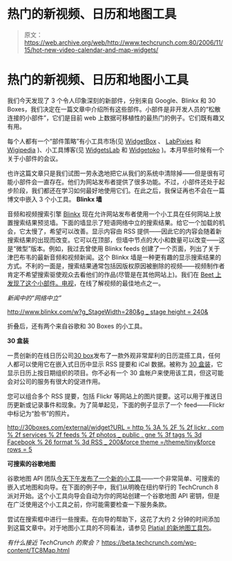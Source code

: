 # 热门的新视频、日历和地图工具

> 原文：<https://web.archive.org/web/http://www.techcrunch.com:80/2006/11/15/hot-new-video-calendar-and-map-widgets/>

# 热门的新视频、日历和地图小工具

我们今天发现了 3 个令人印象深刻的新部件，分别来自 Google、Blinkx 和 30 Boxes，我们决定在一篇文章中介绍所有这些部件。小部件是非开发人员的“松散连接的小部件”，它们是目前 web 上数据可移植性的最热门的例子。它们既有趣又有用。

每个人都有一个“部件策略”有小工具市场(见 [WidgetBox](https://web.archive.org/web/20211202190758/http://widgetbox.com/) 、 [LabPixies](https://web.archive.org/web/20211202190758/http://www.labpixies.com/) 和 [Wigipedia](https://web.archive.org/web/20211202190758/http://www.widgipedia.com/) )、小工具博客(见 [WidgetsLab](https://web.archive.org/web/20211202190758/http://widgetslab.com/) 和 [Widgetoko](https://web.archive.org/web/20211202190758/http://www.widgetoko.com/) )。本月早些时候有一个关于小部件的会议。

也许这篇文章只是我们试图一劳永逸地把它从我们的系统中清除掉——但是很有可能小部件会一直存在。他们为网站发布者提供了很多功能。不过，小部件还处于起步阶段，我们都还在学习如何最好地使用它们。在此之后，我保证再也不会在一篇博文中嵌入 3 个小工具。
 **Blinkx 墙**

音频和视频搜索引擎 [Blinkx](https://web.archive.org/web/20211202190758/http://blinkx.com/) 现在允许网站发布者使用一个小工具在任何网站上放置搜索结果预览墙。下面的墙显示了短语网络中立的搜索结果。给它一个加载的机会，它太慢了，希望可以改善。显示内容由 RSS 提供——因此它的内容会随着新搜索结果的出现而改变。它可以在顶部，但墙中节点的大小和数量可以改变——这是“微型”版本。例如，我过去曾使用 Blinkx feeds 创建了一个页面，列出了关于津巴布韦的最新音频和视频新闻。这个 Blinkx 墙是一种更有趣的显示搜索结果的方式。不利的一面是，搜索结果通常包括因版权原因被删除的视频——视频制作者肯定不希望搜索驱使观众去看他们的作品(尽管是在其他网站上)。我们在 [Beet 上发现了这个小部件。电视](https://web.archive.org/web/20211202190758/http://www.beet.tv/2006/11/post.html)，在线了解视频的最佳地点之一。

*新闻中的“网络中立”*

[http://www.blinkx.com/w?g_StageWidth=280&g _ stage height = 240&](https://web.archive.org/web/20211202190758/http://www.blinkx.com/w?g_StageWidth=280&g_StageHeight=240&&g_ApiServer=www.blinkx.com&g_sImgServer=http://us-store.blinkx.com&g_sApiQuery=%2Fapi%2Fstart.jsp%3Faction%3Dquery%26databasematch%3Dmedia%26totalresults%3Dtrue%26text%3DNet%2BNeutrality%26start%3D1%26maxresults%3D100%26sortby%3Drelevance%26fieldtext%3DBIAS%7B1163632159%2C1000000%2C20%7D%3Aautn_date%2520AND%2520BIAS%7B1163632159%2C10000000%2C20%7D%3Aautn_date&TimeStamp=1163632159&g_ApiTunnelPath=/f/)

折叠后，还有两个来自谷歌和 30 Boxes 的小工具。


**30 盒装**

一贯创新的在线日历公司[30 box](https://web.archive.org/web/20211202190758/http://30boxes.com/)发布了一款外观非常犀利的日历混搭工具，任何人都可以使用它在嵌入式日历中显示 RSS 提要和 iCal 数据。被称为 [30 盒装](https://web.archive.org/web/20211202190758/http://30boxes.com/boxed)，它显示日历上按日期组织的项目。你不必有一个 30 盒帐户来使用该工具，但这可能会对公司的服务有很大的促进作用。

您可以组合多个 RSS 提要，包括 Flickr 等网站上的图片提要。这可以用于推送日历更新或记录事件和现象。为了简单起见，下面的例子显示了一个 feed——Flickr 中标记为“脸书”的照片。

[http://30boxes.com/external/widget?URL = http % 3A % 2F % 2f lickr . com % 2f services % 2f feeds % 2f photos _ public . gne % 3f tags % 3d Facebook % 26 format % 3d RSS _ 200&force theme =/theme/tiny&force rows = 5](https://web.archive.org/web/20211202190758/http://30boxes.com/external/widget?url=http%3A%2F%2Fflickr.com%2Fservices%2Ffeeds%2Fphotos_public.gne%3Ftags%3DFacebook%26format%3Drss_200&forceTheme=/theme/tiny&forceRows=5)

 **可搜索的谷歌地图**

谷歌地图 API 团队[今天下午发布了一个新的小工具](https://web.archive.org/web/20211202190758/http://www.google.com/uds/solutions/wizards/mapsearch.html)——一个非常简单、可搜索的嵌入式地图和向导。在下面的例子中，我们从明晚在纽约举行的 TechCrunch 8 派对开始。这个小工具向导会自动为你的网站创建一个谷歌地图 API 密钥，但是在广泛使用这个小工具之前，你可能需要检查一下服务条款。

尝试在搜索框中进行一些搜索。在向导的帮助下，这花了大约 2 分钟的时间添加到这篇文章中。对于地图小工具的不同看法，请参见 [Platial 的新地图工具包](https://web.archive.org/web/20211202190758/http://platial.com/mapkit/)。

 *有什么接近 TechCrunch 的聚会？* https://beta.techcrunch.com/wp-content/TC8Map.html